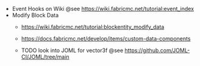 

* Event Hooks on Wiki @see https://wiki.fabricmc.net/tutorial:event_index
* Modify Block Data
  * https://wiki.fabricmc.net/tutorial:blockentity_modify_data
  * https://docs.fabricmc.net/develop/items/custom-data-components

  * TODO look into JOML for vector3f @see https://github.com/JOML-CI/JOML/tree/main


